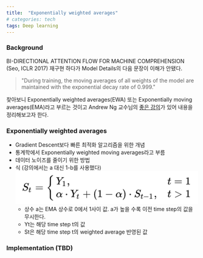 ```yaml
---
title:  "Exponentially weighted averages"
# categories: tech
tags: Deep learning
---
```


### Background
BI-DIRECTIONAL ATTENTION FLOW FOR MACHINE COMPREHENSION (Seo, ICLR 2017) 재구현 하다가 Model Details의 다음 문장이 이해가 안됐다.
> "During training, the moving averages of all weights of the model are maintained with the exponential decay rate of 0.999."

찾아보니 Exponentially weighted averages(EWA) 또는 Exponentially moving averages(EMA)라고 부르는 것이고 Andrew Ng 교수님의 [좋은 강의](https://www.youtube.com/watch?v=lAq96T8FkTw)가 있어 내용을 정리해보고자 한다. 

### Exponentially weighted averages
- Gradient Descent보다 빠른 최적화 알고리즘을 위한 개념
- 통계학에서 Exponentially weighted moving averages라고 부름
- 데이터 노이즈를 줄이기 위한 방법
- 식 (강의에서는 a 대신 1-b를 사용했다)
<br>![](../assets/images/EMA.png)
  - 상수 a는 EMA 상수로 0에서 1사이 값. a가 높을 수록 이전 time step의 값을 무시한다.
  - Yt는 해당 time step t의 값
  - St은 해당 time step t의 weighted average 반영된 값 

### Implementation (TBD)
